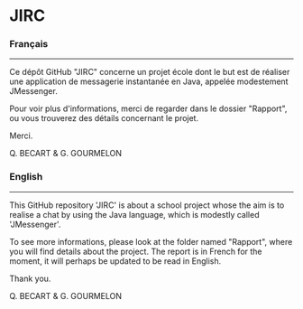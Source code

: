 # JIRC

### Français
---

Ce dépôt GitHub "JIRC" concerne un projet école dont le but est de réaliser une application de messagerie instantanée en Java, appelée modestement JMessenger.

Pour voir plus d'informations, merci de regarder dans le dossier "Rapport", ou vous trouverez des détails concernant le projet.

Merci.

Q. BECART & G. GOURMELON

### English
---

This GitHub repository 'JIRC' is about a school project whose the aim is to realise a chat by using the Java language, which is modestly called 'JMessenger'.

To see more informations, please look at the folder named "Rapport", where you will find details about the project.
The report is in French for the moment, it will perhaps be updated to be read in English.

Thank you.

Q. BECART & G. GOURMELON


